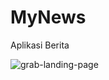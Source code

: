# MyNews

Aplikasi Berita

![grab-landing-page](https://github.com/winnie1312/grab/blob/master/grab-landingpage-winnie.gif)
